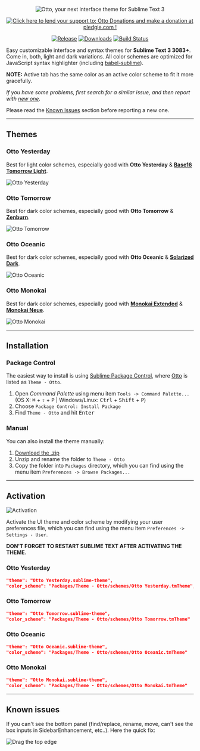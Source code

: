 <p align="center">
  <img src="https://www.dropbox.com/s/ozffceb3cajwo67/logo.png?dl=1" alt="Otto, your next interface theme for Sublime Text 3">
</p>

<p align="center">
  <a href="https://pledgie.com/campaigns/31119"><img alt="Click here to lend your support to: Otto Donations and make a donation at pledgie.com !" src="https://pledgie.com/campaigns/31119.png?skin_name=chrome" border="0" ></a>
</p>

<p align="center">
  <a href="https://github.com/oivva/otto/releases"><img src="https://img.shields.io/github/release/oivva/otto.svg?style=flat-square" alt="Release"></a>
  <a href="https://packagecontrol.io/packages/Theme%20-%20Otto"><img src="https://img.shields.io/packagecontrol/dt/Theme%20-%20Otto.svg?style=flat-square" alt="Downloads"></a>
  <a href="https://travis-ci.org/oivva/otto"><img src="https://img.shields.io/travis/oivva/otto.svg?style=flat-square" alt="Build Status"></a>
</p>

Easy customizable interface and syntax themes for **Sublime Text 3 3083+**. Come in, both, light and dark variations. All color schemes are optimized for JavaScript syntax highlighter (including [babel-sublime](https://github.com/babel/babel-sublime)).

**NOTE:** Active tab has the same color as an active color scheme to fit it more gracefully.

*If you have some problems, first search for a similar issue, and then report with [new one](https://github.com/oivva/otto/issues).*

Please read the [Known Issues](#known-issues) section before reporting a new one.

***

## Themes

### Otto Yesterday

Best for light color schemes, especially good with **Otto Yesterday** & [**Base16 Tomorrow Light**](http://chriskempson.github.io/base16/#tomorrow).

![Otto Yesterday](https://www.dropbox.com/s/n1aln2j9hf9nhxq/otto_yesterday.png?dl=1)

### Otto Tomorrow

Best for dark color schemes, especially good with **Otto Tomorrow** & [**Zenburn**](https://github.com/colinta/zenburn).

![Otto Tomorrow](https://www.dropbox.com/s/0bacsgj60pi6o5d/otto_tomorrow.png?dl=1)

### Otto Oceanic

Best for dark color schemes, especially good with **Otto Oceanic** & [**Solarized Dark**](https://github.com/braver/Solarized).

![Otto Oceanic](https://www.dropbox.com/s/fzc9eikd1wr3hq1/otto_oceanic.png?dl=1)

### Otto Monokai

Best for dark color schemes, especially good with [**Monokai Extended**](https://github.com/jonschlinkert/sublime-monokai-extended) & [**Monokai Neue**](https://github.com/josh-kaplan/sublime-monokai-neue).

![Otto Monokai](https://www.dropbox.com/s/5lhe0atlywh1qml/otto_monokai.png?dl=1)

***

## Installation

### Package Control

The easiest way to install is using [Sublime Package Control](https://sublime.wbond.net), where [Otto](https://packagecontrol.io/packages/Theme%20-%20Otto) is listed as `Theme - Otto`.

1. Open *Command Palette* using menu item `Tools -> Command Palette...` (OS X: <kbd>⌘</kbd> + <kbd>⇧</kbd> + <kbd>P</kbd> | Windows/Linux: <kbd>Ctrl</kbd> + <kbd>Shift</kbd> + <kbd>P</kbd>)
2. Choose `Package Control: Install Package`
3. Find `Theme - Otto` and hit <kbd>Enter</kbd>


### Manual

You can also install the theme manually:

1. [Download the .zip](https://github.com/oivva/otto/releases)
2. Unzip and rename the folder to `Theme - Otto`
3. Copy the folder into `Packages` directory, which you can find using the menu item `Preferences -> Browse Packages...`

***

## Activation

![Activation](https://www.dropbox.com/s/5hq751baq43zafm/activation.gif?dl=1)

Activate the UI theme and color scheme by modifying your user preferences file, which you can find using the menu item `Preferences -> Settings - User`.

**DON'T FORGET TO RESTART SUBLIME TEXT AFTER ACTIVATING THE THEME.**

### Otto Yesterday

```json
"theme": "Otto Yesterday.sublime-theme",
"color_scheme": "Packages/Theme - Otto/schemes/Otto Yesterday.tmTheme",
```

### Otto Tomorrow

```json
"theme": "Otto Tomorrow.sublime-theme",
"color_scheme": "Packages/Theme - Otto/schemes/Otto Tomorrow.tmTheme"
```

### Otto Oceanic

```json
"theme": "Otto Oceanic.sublime-theme",
"color_scheme": "Packages/Theme - Otto/schemes/Otto Oceanic.tmTheme"
```

### Otto Monokai

```json
"theme": "Otto Monokai.sublime-theme",
"color_scheme": "Packages/Theme - Otto/schemes/Otto Monokai.tmTheme"
```

***

## Known issues

If you can't see the bottom panel (find/replace, rename, move, can't see the box inputs in SidebarEnhancement, etc..). Here the quick fix:

![Drag the top edge](https://www.dropbox.com/s/cv0oy84h58ztgql/drag_top_edge.gif?dl=1)

